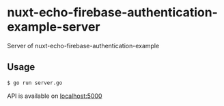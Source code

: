 # nuxt-echo-firebase-authentication-example-server
Server of nuxt-echo-firebase-authentication-example

## Usage
```sh
$ go run server.go
```

API is available on [localhost:5000](http://localhost:5000)

